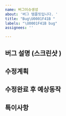 ```yaml
---
name: 버그이슈생성
about: '버그 템플릿입니다. '
title: "Bug\U0001F41B "
labels: "\U0001F41B bug"
assignees: ''

---
```


**버그 설명 (스크린샷 )**
---


**수정계획**
---


**수정완료 후 예상동작**
---


**특이사항**
---
